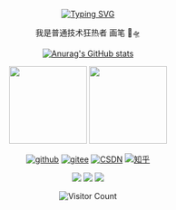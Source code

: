 <div id="title" align=center>
  
[![Typing SVG](https://readme-typing-svg.herokuapp.com?font=Edu+AU+VIC+WA+NT+Hand&weight=500&size=25&pause=1000&color=7351B6CD&center=true&random=true&width=435&lines=Liuhb1024;welcome+your+visit)](https://git.io/typing-svg)

<p>我是普通技术狂热者 画笔 🐧🛸</p>

[![Anurag's GitHub stats](https://github-readme-stats.vercel.app/api?username=Liuhb1024&show_icons=true&theme=tokyonight)](https://github.com/anuraghazra/github-readme-stats)

<img
  align=""
  height="137px"
  src="https://github-readme-stats.vercel.app/api?username=Liuhb1024&hide_title=true&hide_border=true&show_icons=true&include_all_commits=true&line_height=21&bg_color=0,EC6C6C,FFD479,FFFC79,73FA79&theme=graywhite&locale=cn"
  />
<img
  align=""
  height="137px"
  src="https://github-readme-stats.vercel.app/api/top-langs/?username=Liuhb1024&hide_title=true&hide_border=true&layout=compact&bg_color=0,73FA79,73FDFF,D783FF&theme=graywhite&locale=cn" />

[![github](https://img.shields.io/badge/github-Liuhb1024-red)](https://github.com/Liuhb1024)
[![gitee](https://img.shields.io/badge/gitee-Liuhb1024-orange)](https://gitee.com/Liuhb1024)
[![CSDN](https://img.shields.io/badge/CSDN-Liuhb1024-yellow)](https://blog.csdn.net/m0_73168361?spm=1000.2115.3001.5343)
[![知乎](https://img.shields.io/badge/%E7%9F%A5%E4%B9%8E-Liuhb1024-green)](https://www.zhihu.com/people/Liuhb1024)

![](https://img.shields.io/badge/爱好-技术-cyan)
![](https://img.shields.io/badge/厌恶-随意-blue) 
![](https://img.shields.io/badge/性格-沉稳-purple)

![Visitor Count](https://profile-counter.glitch.me/Liuhb1024/count.svg)

</div>

